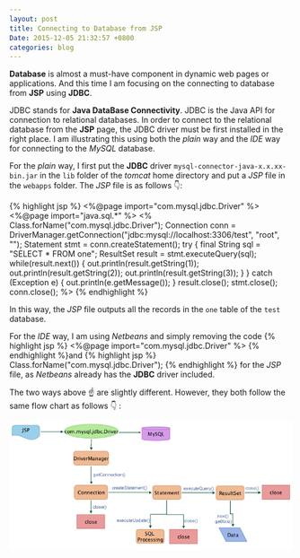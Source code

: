 ```yaml
---
layout: post
title: Connecting to Database from JSP
Date: 2015-12-05 21:32:57 +0800
categories: blog
---
```


**Database** is almost a must-have component in dynamic web pages or applications. And this time I am focusing on the connecting to database from **JSP** using **JDBC**.

JDBC stands for **Java DataBase Connectivity**. JDBC is the Java API for connection to relational databases. In order to connect to the relational database from the **JSP** page, the JDBC driver must be first installed in the right place. I am illustrating this using both the *plain* way and the *IDE* way for connecting to the *MySQL* database.

For the *plain* way, I first put the **JDBC** driver `mysql-connector-java-x.x.xx-bin.jar` in the `lib` folder of the *tomcat* home directory and put a *JSP* file in the `webapps` folder. The *JSP* file is as follows :point_down::

{% highlight jsp %}
<%@page import="com.mysql.jdbc.Driver" %>
<%@page import="java.sql.*" %>
<%
    Class.forName("com.mysql.jdbc.Driver");
    Connection conn = DriverManager.getConnection("jdbc:mysql://localhost:3306/test", "root", "");
    Statement stmt = conn.createStatement();
    try {
    final String sql = "SELECT * FROM one";
    ResultSet result = stmt.executeQuery(sql);
    while(result.next()) {
        out.println(result.getString(1));
        out.println(result.getString(2));
        out.println(result.getString(3));
    }
    } catch (Exception e) {
        out.println(e.getMessage());
}
    result.close();
    stmt.close();
    conn.close();
%>
{% endhighlight %}

In this way, the *JSP* file outputs all the records in the `one` table of the `test` database.

For the *IDE* way, I am using *Netbeans* and simply removing the code
{% highlight jsp %}
<%@page import="com.mysql.jdbc.Driver" %>
{% endhighlight %}and
{% highlight jsp %}
Class.forName("com.mysql.jdbc.Driver");
{% endhighlight %} 
for the *JSP* file, as *Netbeans* already has the **JDBC** driver included.

The two ways above :point_up: are slightly different. However, they both follow the same flow chart as follows :point_down: :

![jdbc flow chart](/images/jdbc.png)

